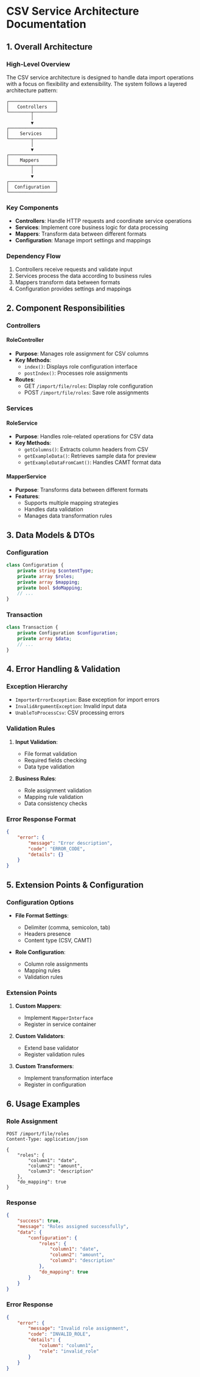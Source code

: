 # CSV Service Architecture Documentation

## 1. Overall Architecture

### High-Level Overview
The CSV service architecture is designed to handle data import operations with a focus on flexibility and extensibility. The system follows a layered architecture pattern:

```
┌─────────────────┐
│   Controllers   │
└────────┬────────┘
         │
         ▼
┌─────────────────┐
│    Services     │
└────────┬────────┘
         │
         ▼
┌─────────────────┐
│    Mappers      │
└────────┬────────┘
         │
         ▼
┌─────────────────┐
│  Configuration  │
└─────────────────┘
```

### Key Components
- **Controllers**: Handle HTTP requests and coordinate service operations
- **Services**: Implement core business logic for data processing
- **Mappers**: Transform data between different formats
- **Configuration**: Manage import settings and mappings

### Dependency Flow
1. Controllers receive requests and validate input
2. Services process the data according to business rules
3. Mappers transform data between formats
4. Configuration provides settings and mappings

## 2. Component Responsibilities

### Controllers

#### RoleController
- **Purpose**: Manages role assignment for CSV columns
- **Key Methods**:
  - `index()`: Displays role configuration interface
  - `postIndex()`: Processes role assignments
- **Routes**:
  - GET `/import/file/roles`: Display role configuration
  - POST `/import/file/roles`: Save role assignments

### Services

#### RoleService
- **Purpose**: Handles role-related operations for CSV data
- **Key Methods**:
  - `getColumns()`: Extracts column headers from CSV
  - `getExampleData()`: Retrieves sample data for preview
  - `getExampleDataFromCamt()`: Handles CAMT format data

#### MapperService
- **Purpose**: Transforms data between different formats
- **Features**:
  - Supports multiple mapping strategies
  - Handles data validation
  - Manages data transformation rules

## 3. Data Models & DTOs

### Configuration
```php
class Configuration {
    private string $contentType;
    private array $roles;
    private array $mapping;
    private bool $doMapping;
    // ...
}
```

### Transaction
```php
class Transaction {
    private Configuration $configuration;
    private array $data;
    // ...
}
```

## 4. Error Handling & Validation

### Exception Hierarchy
- `ImporterErrorException`: Base exception for import errors
- `InvalidArgumentException`: Invalid input data
- `UnableToProcessCsv`: CSV processing errors

### Validation Rules
1. **Input Validation**:
   - File format validation
   - Required fields checking
   - Data type validation

2. **Business Rules**:
   - Role assignment validation
   - Mapping rule validation
   - Data consistency checks

### Error Response Format
```json
{
    "error": {
        "message": "Error description",
        "code": "ERROR_CODE",
        "details": {}
    }
}
```

## 5. Extension Points & Configuration

### Configuration Options
- **File Format Settings**:
  - Delimiter (comma, semicolon, tab)
  - Headers presence
  - Content type (CSV, CAMT)

- **Role Configuration**:
  - Column role assignments
  - Mapping rules
  - Validation rules

### Extension Points
1. **Custom Mappers**:
   - Implement `MapperInterface`
   - Register in service container

2. **Custom Validators**:
   - Extend base validator
   - Register validation rules

3. **Custom Transformers**:
   - Implement transformation interface
   - Register in configuration

## 6. Usage Examples

### Role Assignment
```http
POST /import/file/roles
Content-Type: application/json

{
    "roles": {
        "column1": "date",
        "column2": "amount",
        "column3": "description"
    },
    "do_mapping": true
}
```

### Response
```json
{
    "success": true,
    "message": "Roles assigned successfully",
    "data": {
        "configuration": {
            "roles": {
                "column1": "date",
                "column2": "amount",
                "column3": "description"
            },
            "do_mapping": true
        }
    }
}
```

### Error Response
```json
{
    "error": {
        "message": "Invalid role assignment",
        "code": "INVALID_ROLE",
        "details": {
            "column": "column1",
            "role": "invalid_role"
        }
    }
}
``` 